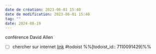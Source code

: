 ```yaml
---
date de création: 2023-06-01 15:40
date de modification: 2023-06-01 15:40
tag: ""
date: 2024-08-19
---
```

conférence David Allen
- [ ] chercher sur internet [link](https://todoist.com/showTask?id=7110091429) #todoist %%[todoist_id:: 7110091429]%%